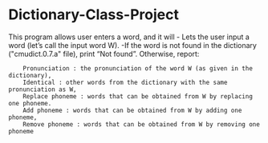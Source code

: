 # Dictionary-Class-Project

  This program allows user enters a word, and it will
	- Lets the user input a word (let’s call the input word W).
	-If the word is not found in the dictionary ("cmudict.0.7.a" file), print “Not found”. Otherwise, report:
	
		Pronunciation : the pronunciation of the word W (as given in the dictionary),
		Identical : other words from the dictionary with the same pronunciation as W,
		Replace phoneme : words that can be obtained from W by replacing one phoneme.
		Add phoneme : words that can be obtained from W by adding one phoneme,
		Remove phoneme : words that can be obtained from W by removing one phoneme
